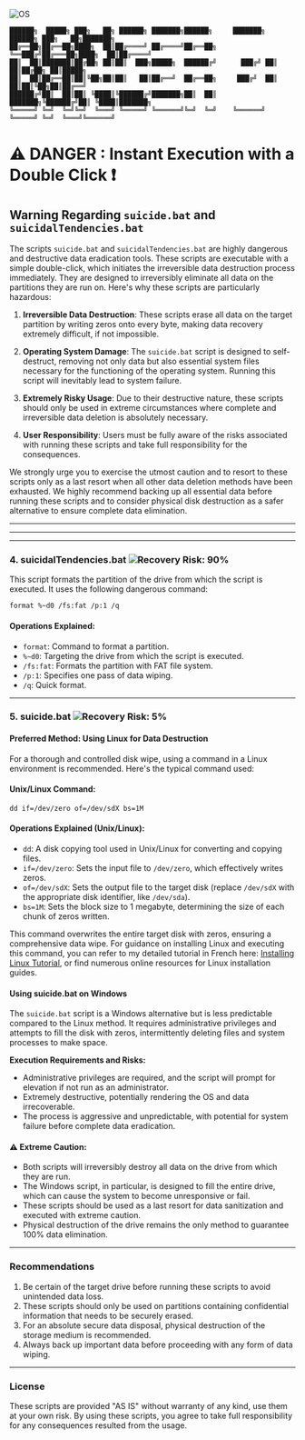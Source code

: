 ![OS](https://img.shields.io/badge/WINDOWS-blue)

```
██████╗  █████╗ ███╗   ██╗ ██████╗ ███████╗██████╗     ███████╗ ██████╗ ███╗   ██╗███████╗
██╔══██╗██╔══██╗████╗  ██║██╔════╝ ██╔════╝██╔══██╗    ╚══███╔╝██╔═══██╗████╗  ██║██╔════╝
██║  ██║███████║██╔██╗ ██║██║  ███╗█████╗  ██████╔╝      ███╔╝ ██║   ██║██╔██╗ ██║█████╗  
██║  ██║██╔══██║██║╚██╗██║██║   ██║██╔══╝  ██╔══██╗     ███╔╝  ██║   ██║██║╚██╗██║██╔══╝  
██████╔╝██║  ██║██║ ╚████║╚██████╔╝███████╗██║  ██║    ███████╗╚██████╔╝██║ ╚████║███████╗
╚═════╝ ╚═╝  ╚═╝╚═╝  ╚═══╝ ╚═════╝ ╚══════╝╚═╝  ╚═╝    ╚══════╝ ╚═════╝ ╚═╝  ╚═══╝╚══════╝
```


# ⚠️ DANGER : Instant Execution with a Double Click ❗

## Warning Regarding `suicide.bat` and `suicidalTendencies.bat`

The scripts `suicide.bat` and `suicidalTendencies.bat` are highly dangerous and destructive data eradication tools. These scripts are executable with a simple double-click, which initiates the irreversible data destruction process immediately. They are designed to irreversibly eliminate all data on the partitions they are run on. Here's why these scripts are particularly hazardous:

1. **Irreversible Data Destruction**: These scripts erase all data on the target partition by writing zeros onto every byte, making data recovery extremely difficult, if not impossible.

2. **Operating System Damage**: The `suicide.bat` script is designed to self-destruct, removing not only data but also essential system files necessary for the functioning of the operating system. Running this script will inevitably lead to system failure.

3. **Extremely Risky Usage**: Due to their destructive nature, these scripts should only be used in extreme circumstances where complete and irreversible data deletion is absolutely necessary.

4. **User Responsibility**: Users must be fully aware of the risks associated with running these scripts and take full responsibility for the consequences.

We strongly urge you to exercise the utmost caution and to resort to these scripts only as a last resort when all other data deletion methods have been exhausted. We highly recommend backing up all essential data before running these scripts and to consider physical disk destruction as a safer alternative to ensure complete data elimination.

---
---
---

### 4. suicidalTendencies.bat ![Recovery Risk: 90%](https://img.shields.io/badge/Recovery%20Risk-90%25-red)

This script formats the partition of the drive from which the script is executed. It uses the following dangerous command:

```batch
format %~d0 /fs:fat /p:1 /q
```

#### Operations Explained:
- `format`: Command to format a partition.
- `%~d0`: Targeting the drive from which the script is executed.
- `/fs:fat`: Formats the partition with FAT file system.
- `/p:1`: Specifies one pass of data wiping.
- `/q`: Quick format.

---

### 5. suicide.bat ![Recovery Risk: 5%](https://img.shields.io/badge/Recovery%20Risk-5%25-green)

#### Preferred Method: Using Linux for Data Destruction
For a thorough and controlled disk wipe, using a command in a Linux environment is recommended. Here's the typical command used:

#### Unix/Linux Command:
```batch
dd if=/dev/zero of=/dev/sdX bs=1M
```

#### Operations Explained (Unix/Linux):
- `dd`: A disk copying tool used in Unix/Linux for converting and copying files.
- `if=/dev/zero`: Sets the input file to `/dev/zero`, which effectively writes zeros.
- `of=/dev/sdX`: Sets the output file to the target disk (replace `/dev/sdX` with the appropriate disk identifier, like `/dev/sda`).
- `bs=1M`: Sets the block size to 1 megabyte, determining the size of each chunk of zeros written.

This command overwrites the entire target disk with zeros, ensuring a comprehensive data wipe. For guidance on installing Linux and executing this command, you can refer to my detailed tutorial in French here: [Installing Linux Tutorial](https://github.com/SECRET-GUEST/LINUX), or find numerous online resources for Linux installation guides.

#### Using suicide.bat on Windows
The `suicide.bat` script is a Windows alternative but is less predictable compared to the Linux method. It requires administrative privileges and attempts to fill the disk with zeros, intermittently deleting files and system processes to make space.

**Execution Requirements and Risks:**
- Administrative privileges are required, and the script will prompt for elevation if not run as an administrator.
- Extremely destructive, potentially rendering the OS and data irrecoverable.
- The process is aggressive and unpredictable, with potential for system failure before complete data eradication.


#### ⚠️ Extreme Caution:
- Both scripts will irreversibly destroy all data on the drive from which they are run.
- The Windows script, in particular, is designed to fill the entire drive, which can cause the system to become unresponsive or fail.
- These scripts should be used as a last resort for data sanitization and executed with extreme caution.
- Physical destruction of the drive remains the only method to guarantee 100% data elimination.

---
### Recommendations

1. Be certain of the target drive before running these scripts to avoid unintended data loss.
2. These scripts should only be used on partitions containing confidential information that needs to be securely erased.
3. For an absolute secure data disposal, physical destruction of the storage medium is recommended.
4. Always back up important data before proceeding with any form of data wiping.

---
### License

These scripts are provided "AS IS" without warranty of any kind, use them at your own risk. By using these scripts, you agree to take full responsibility for any consequences resulted from the usage.
